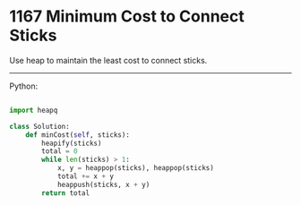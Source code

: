 # 1167 Minimum Cost to Connect Sticks

Use heap to maintain the least cost to connect sticks.

---

Python:

```python

import heapq

class Solution:
    def minCost(self, sticks):
        heapify(sticks)
        total = 0
        while len(sticks) > 1:
            x, y = heappop(sticks), heappop(sticks)
            total += x + y
            heappush(sticks, x + y)
        return total
```
